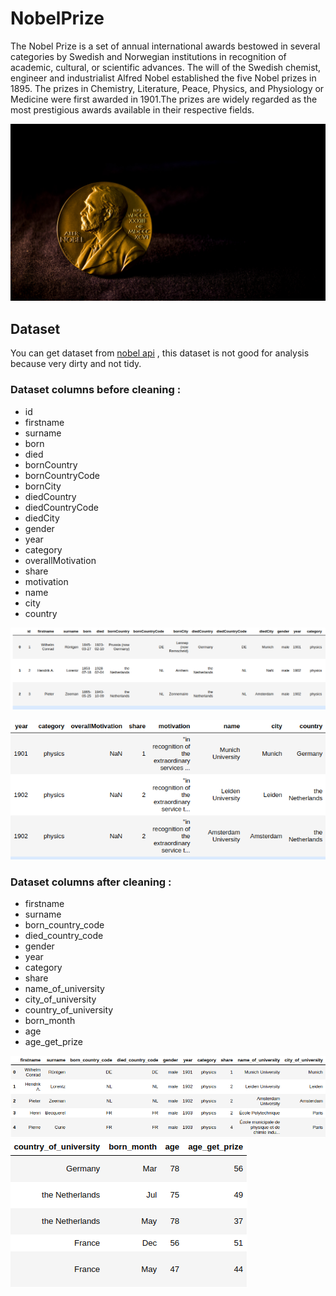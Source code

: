 # NobelPrize
The Nobel Prize is a set of annual international awards bestowed in several categories by Swedish and Norwegian institutions in recognition of academic, cultural, or scientific advances. The will of the Swedish chemist, engineer and industrialist Alfred Nobel established the five Nobel prizes in 1895. The prizes in Chemistry, Literature, Peace, Physics, and Physiology or Medicine were first awarded in 1901.The prizes are widely regarded as the most prestigious awards available in their respective fields.

![](https://github.com/BahramJannesar/NobelPrize/blob/master/image/52993-landscape-full-width-2x.jpg)

## Dataset 
You can get dataset from [nobel api](https://nobelprize.readme.io/docs) , this dataset is not good for analysis because very dirty and not tidy.

### Dataset columns before cleaning :

* id
* firstname
* surname
* born
* died
* bornCountry
* bornCountryCode
* bornCity
* diedCountry
* diedCountryCode
* diedCity
* gender
* year
* category
* overallMotivation
* share
* motivation
* name
* city
* country

![](https://github.com/BahramJannesar/NobelPrize/blob/master/image/before1.png)

![](https://github.com/BahramJannesar/NobelPrize/blob/master/image/before2.png)

### Dataset columns after cleaning :

* firstname
* surname
* born_country_code
* died_country_code
* gender
* year
* category
* share
* name_of_university
* city_of_university
* country_of_university
* born_month
* age
* age_get_prize

![](https://github.com/BahramJannesar/NobelPrize/blob/master/image/after.png)
![](https://github.com/BahramJannesar/NobelPrize/blob/master/image/after1.png)

